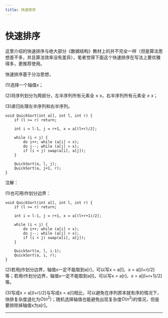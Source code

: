 ```yaml
---
title: 快速排序
---
```


# 快速排序

<script type="text/javascript" src="/include/head.js"></script>

这里介绍的快速排序与绝大部分《数据结构》教材上的并不完全一样（但是算法思想差不多，并且算法效率没有差异），笔者觉得下面这个快速排序在写法上要优雅得多，更推荐使用。

快速排序基于分治思想，

(1)选择一个轴值x；

(2)将序列划分为两部分，左半序列所有元素全 $\leqslant$ x，右半序列所有元素全 $\geqslant$ x；

(3)递归处理左半序列和右半序列。

```
void QuickSort(int a[], int l, int r) {
    if (l >= r) return;

    int i = l-1, j = r+1, x = a[(l+r)/2];

    while (i < j) {
        do i++; while (a[i] < x);
        do j--; while (a[j] > x);
        if (i < j) swap(a[i], a[j]);
    }

    QuickSort(a, l, j);
    QuickSort(a, j+1, r);
}
```

注解：

(1)也可用i作划分边界：

```
void QuickSort(int a[], int l, int r) {
    if (l >= r) return;

    int i = l-1, j = r+1, x = a[(l+r+1)/2];

    while (i < j) {
        do i++; while (a[i] < x);
        do j--; while (a[j] > x);
        if (i < j) swap(a[i], a[j]);
    }

    QuickSort(a, l, i-1);
    QuickSort(a, i, r);
}
```

(2)若用j作划分边界，轴值x一定不能取到a[r]，可以写x = a[l]、x = a[(l+r)/2]等；若用i作划分边界，轴值x一定不能取到a[l]，可以写x = a[r]、x = a[(l+r+1)/2]等。

(3)写成x = a[(l+r)/2]与写成x = a[l]相比，可以避免在序列原本就有序的情况下，快排复杂度退化为$O(n^2)$；随机选择轴值也能避免出现复杂度$O(n^2)$的情况，但是要排除掉轴值x为a[r]。

---

<script type="text/javascript" src="/include/tail.js"></script>
